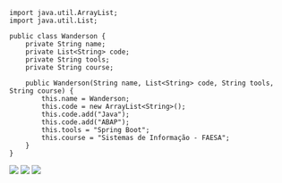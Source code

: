 
    
    
    
    import java.util.ArrayList;
    import java.util.List;
    
    public class Wanderson {
        private String name;
        private List<String> code;
        private String tools;
        private String course;
    
        public Wanderson(String name, List<String> code, String tools, String course) {
            this.name = Wanderson;
            this.code = new ArrayList<String>();
            this.code.add("Java");
            this.code.add("ABAP");
            this.tools = "Spring Boot";
            this.course = "Sistemas de Informação - FAESA";
        }
    }



<div>
<a href="https://instagram.com/seu-usuário-instagram-aqui" target="_blank"><img loading="lazy" src="https://img.shields.io/badge/-Instagram-%23E4405F?style=for-the-badge&logo=instagram&logoColor=white" target="_blank"></a>
<a href = "mailto:wanderson.f.g@hotmail.com"><img loading="lazy" src="https://img.shields.io/badge/Hotmail-D14836?style=for-the-badge&logo=hotml&logoColor=blue"%20target="_blank"></a>
<a href="https://www.linkedin.com/in/wandersonfg/" target="_blank"><img loading="lazy" src="https://img.shields.io/badge/-LinkedIn-%230077B5?style=for-the-badge&logo=linkedin&logoColor=white" target="_blank"></a>   
</div>
